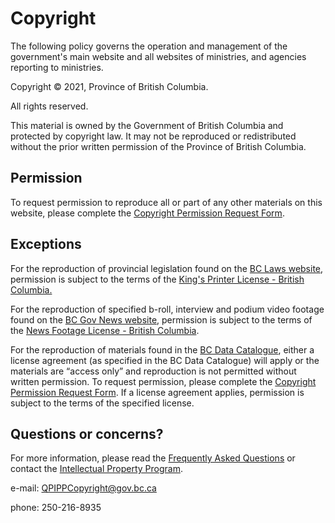 # Copyright

The following policy governs the operation and management of the government's main website and all websites of ministries, and agencies reporting to ministries.

Copyright © 2021, Province of British Columbia.

All rights reserved.

This material is owned by the Government of British Columbia and protected by copyright law. It may not be reproduced or redistributed without the prior written permission of the Province of British Columbia.

## Permission

To request permission to reproduce all or part of any other materials on this website, please complete the [Copyright Permission Request Form](https://forms.gov.bc.ca/copyright-permission-request/).

## Exceptions

For the reproduction of provincial legislation found on the [BC Laws website](http://www.bclaws.ca/), permission is subject to the terms of the [King's Printer License - British Columbia.](http://www.bclaws.ca/standards/Licence.html)

For the reproduction of specified b-roll, interview and podium video footage found on the [BC Gov News website](https://news.gov.bc.ca/), permission is subject to the terms of the [News Footage License - British Columbia](https://news.gov.bc.ca/assets/license).

For the reproduction of materials found in the [BC Data Catalogue](http://catalogue.data.gov.bc.ca/), either a license agreement (as specified in the BC Data Catalogue) will apply or the materials are “access only” and reproduction is not permitted without written permission. To request permission, please complete the [Copyright Permission Request Form](https://forms.gov.bc.ca/copyright-permission-request/). If a license agreement applies, permission is subject to the terms of the specified license.

## Questions or concerns?

For more information, please read the [Frequently Asked Questions](https://www2.gov.bc.ca/gov/content/governments/services-for-government/policies-procedures/intellectual-property/frequently-asked-questions) or contact the [Intellectual Property Program](https://www2.gov.bc.ca/gov/content/governments/services-for-government/policies-procedures/intellectual-property/intellectual-property-program/intellectual-property-disposals).

e-mail: QPIPPCopyright@gov.bc.ca

phone: 250-216-8935
